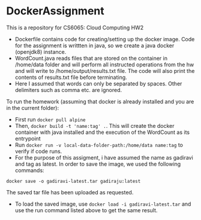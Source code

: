 # DockerAssignment

This is a repository for CS6065: Cloud Computing HW2 

* Dockerfile contains code for creating/setting up the docker image. Code for the assignment is writtten in java, so we create a java docker (openjdk8) instance.
* WordCount.java reads files that are stored on the container in /home/data folder and will perform all instructed operations from the hw and will write to /home/output/results.txt file. The code will also print the contents of results.txt file before terminating.
* Here I assumed that words can only be separated by spaces. Other delimiters such as comma etc. are ignored. 



To run the homework (assuming that docker is already installed and you are in the current folder):
* First run ```docker pull alpine```
* Then, ```docker build -t 'name:tag' .```. This will create the docker container with java installed and the execution of the WordCount as its entrypoint
* Run ```docker run -v local-data-folder-path:/home/data name:tag``` to verify if code runs.
* For the purpose of this assigment, i have assumed the name as gadiravi and tag as latest. In order to save the image, we used the following commands:

```docker save -o gadiravi-latest.tar gadiraju:latest```

The saved tar file has been uploaded as requested. 
* To load the saved image, use ```docker load -i gadiravi-latest.tar``` and use the run command listed above to get the same result. 

